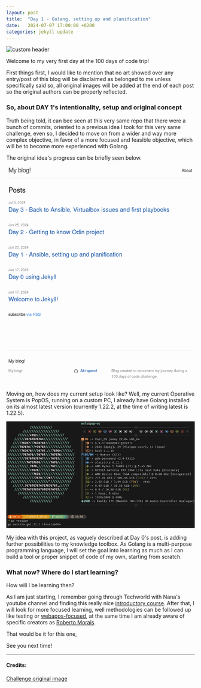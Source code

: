 ```yaml
---
layout: post
title:  "Day 1 - Golang, setting up and planification"
date:   2024-07-07 17:00:00 +0200
categories: jekyll update
---
```



![custom header](https://raw.githubusercontent.com/Akirapearl/jekyll_blog/main/assets/images/SrewPUfo2c0.png)


Welcome to my very first day at the 100 days of code trip!

First things first, I would like to mention that no art showed over any entry/post of this blog will be disclaimed as 
belonged to me unless specifically said so, all original images will be added at the end of each post 
so the original authors can be properly reflected.

### So, about DAY 1's intentionality, setup and original concept

Truth being told, it can bee seen at this very same repo that there were a bunch of commits, oriented to a previous idea I took 
for this very same challenge, even so, I decided to move on from a wider and way more complex objective, in favor of a more focused
and feasible objective, which will be to become more experienced with Golang.

The original idea's progress can be briefly seen below.

![original idea](https://raw.githubusercontent.com/Akirapearl/jekyll_blog/main/assets/images/previous.png)

Moving on, how does my current setup look like? Well, my current Operative System is PopOS, running on a custom PC, I already have Golang
installed on its almost latest version (currently 1.22.2, at the time of writing latest is 1.22.5).

![setup](https://raw.githubusercontent.com/Akirapearl/jekyll_blog/main/assets/images/setup.png)

My idea with this project, as vaguely described at Day 0's post, is adding further possibilities to my knowledge toolbox. As Golang
is a multi-purpose programming language, I will set the goal into learning as much as I can build a tool or proper snippet of code of my own,
starting from scratch.

### What now? Where do I start learning?

How will I be learning then? 

As I am just starting, I remember going through Techworld with Nana's youtube channel and finding this
really nice [introductory course](https://youtu.be/yyUHQIec83I?si=xrfis_DrpVzmbJYy). After that, I will look for more focused learning, 
well methodologies can be followed up like testing or [webapps-focused](https://lets-go.alexedwards.net/), at the same time I am already
aware of specific creators as [Roberto Morais](https://www.youtube.com/@FuenRob).

That would be it for this one,

See you next time!

---
#### Credits:
[Challenge original image](https://unsplash.com/photos/black-flat-screen-computer-monitor-turned-on-near-blue-and-white-sky-SrewPUfo2c0)
